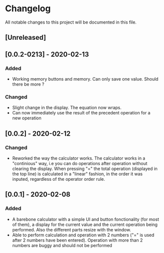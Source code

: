 # Changelog
All notable changes to this project will be documented in this file.

## [Unreleased]

## [0.0.2-0213] - 2020-02-13
### Added
 - Working memory buttons and memory. Can only save one value. Should there be more ? 
 
### Changed
 - Slight change in the display. The equation now wraps.
 - Can now immediately use the result of the precedent operation for a new operation


## [0.0.2] - 2020-02-12
### Changed
 - Reworked the way the calculator works. The calculator works in a "continious" way, i.e you can do operations after operation without clearing the display. When pressing "=" the total operation (displayed in the top line) is calculated in a "linear" fashion, in the order it was inputed, regardless of the operator order rule.

## [0.0.1] - 2020-02-08
### Added
 - A barebone calculator with a simple UI and button fonctionality (for most of them), a display for the current value and the current operation being performed. Also the different parts resize with the window.
 - Able to perform calculation and operation with 2 numbers ("=" is used after 2 numbers have been entered). Operation with more than 2 numbers are buggy and should not be performed